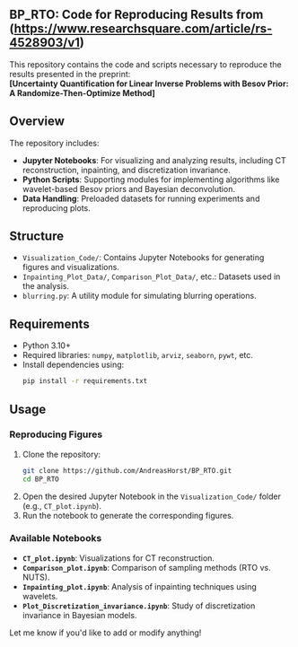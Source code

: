 
## BP_RTO: Code for Reproducing Results from (https://www.researchsquare.com/article/rs-4528903/v1)

This repository contains the code and scripts necessary to reproduce the results presented in the preprint:  
**[Uncertainty Quantification for Linear Inverse Problems with Besov Prior: A Randomize-Then-Optimize Method]**

## Overview

The repository includes:
- **Jupyter Notebooks**: For visualizing and analyzing results, including CT reconstruction, inpainting, and discretization invariance.
- **Python Scripts**: Supporting modules for implementing algorithms like wavelet-based Besov priors and Bayesian deconvolution.
- **Data Handling**: Preloaded datasets for running experiments and reproducing plots.

## Structure

- `Visualization_Code/`: Contains Jupyter Notebooks for generating figures and visualizations.
- `Inpainting_Plot_Data/`, `Comparison_Plot_Data/`, etc.: Datasets used in the analysis.
- `blurring.py`: A utility module for simulating blurring operations.

## Requirements

- Python 3.10+
- Required libraries: `numpy`, `matplotlib`, `arviz`, `seaborn`, `pywt`, etc.
- Install dependencies using:
  ```bash
  pip install -r requirements.txt


## Usage

### Reproducing Figures

1. Clone the repository:
   ```bash
   git clone https://github.com/AndreasHorst/BP_RTO.git
   cd BP_RTO
   ```
2. Open the desired Jupyter Notebook in the `Visualization_Code/` folder (e.g., `CT_plot.ipynb`).
3. Run the notebook to generate the corresponding figures.

### Available Notebooks

- **`CT_plot.ipynb`**: Visualizations for CT reconstruction.
- **`Comparison_plot.ipynb`**: Comparison of sampling methods (RTO vs. NUTS).
- **`Inpainting_plot.ipynb`**: Analysis of inpainting techniques using wavelets.
- **`Plot_Discretization_invariance.ipynb`**: Study of discretization invariance in Bayesian models.



Let me know if you'd like to add or modify anything!
